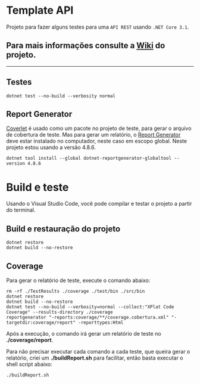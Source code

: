 # Template API

Projeto para fazer alguns testes para uma `API REST` usando `.NET Core 3.1`.

## Para mais informações consulte a [Wiki] do projeto.
___

## Testes

```
dotnet test --no-build --verbosity normal
```

## Report Generator

[Coverlet] é usado como um pacote no projeto de teste, para gerar o arquivo de cobertura de teste. Mas para gerar um relatório, o [Report Generator] deve estar instalado no computador, neste caso em escopo global. Neste projeto estou usando a versão 4.8.6.

```	
dotnet tool install --global dotnet-reportgenerator-globaltool --version 4.8.6
```

# Build e teste

Usando o Visual Studio Code, você pode compilar e testar o projeto a partir do terminal.

## Build e restauração do projeto

```
dotnet restore
dotnet build --no-restore
```

## Coverage

Para gerar o relatório de teste, execute o comando abaixo:

```
rm -rf ./TestResults ./coverage ./test/bin ./src/bin
dotnet restore
dotnet build --no-restore
dotnet test --no-build --verbosity=normal --collect:"XPlat Code Coverage" --results-directory ./coverage
reportgenerator "-reports:coverage/**/coverage.cobertura.xml" "-targetdir:coverage/report" -reporttypes:Html
```

Após a execução, o comando irá gerar um relatório de teste no **./coverage/report**.

Para não precisar executar cada comando a cada teste, que queira gerar o relatório, criei um **./buildReport.sh** para facilitar, então basta executar o shell script abaixo:

```	
./buildReport.sh
```

<!-- Links -->

[Wiki]: <https://github.com/RenatoPacheco/DotNet.TemplateApi/wiki>
[Visual Studio]:<https://visualstudio.microsoft.com/>
[VSCode]:<https://code.visualstudio.com/>
[.Net Core 3.1]:<https://docs.microsoft.com/en-us/dotnet/core/whats-new/dotnet-core-3-1>
[.NET 5]:<https://docs.microsoft.com/en-us/dotnet/core/whats-new/dotnet-5>
[Report Generator]:<https://github.com/danielpalme/ReportGenerator>
[Coverlet]:<https://github.com/coverlet-coverage/coverlet>
[shields.io]:<https://shields.io/category/coverage>